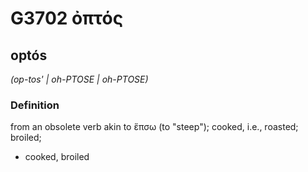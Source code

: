 # G3702 ὀπτός

## optós

_(op-tos' | oh-PTOSE | oh-PTOSE)_

### Definition

from an obsolete verb akin to ἕπσω (to "steep"); cooked, i.e., roasted; broiled; 

- cooked, broiled
